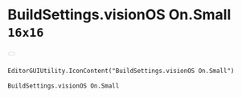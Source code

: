 # BuildSettings.visionOS On.Small `16x16`
<img src="/img/BuildSettings.visionOS%20On.Small.png" width=16 height=16>

``` CSharp
EditorGUIUtility.IconContent("BuildSettings.visionOS On.Small")
```
```
BuildSettings.visionOS On.Small
```
